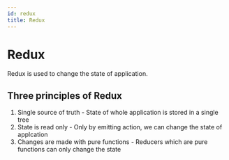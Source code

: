 ```yaml
---
id: redux
title: Redux
---
```


# Redux

Redux is used to change the state of application.

## Three principles of Redux

1. Single source of truth - State of whole application is stored in a single tree
2. State is read only - Only by emitting action, we can change the state of applcation
3. Changes are made with pure functions - Reducers which are pure functions can only change the state